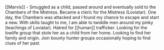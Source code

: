 [[Marvis]] - Smuggled as a child, passed around and eventually sold to the Chambers of the Mistress. Became a cleric for the Mistress (Loviatar).
One day, the Chambers was attacked and I found my chance to escape and start a new. With skills taught to me, I am able to twiddle men around my pinky (teachings of Loviatar).
Hatred for [[human]] trafficker. Looking for the lowlife group that stole her as a child from her home. Looking to find her family and origin. Join bounty hunter groups occasionally hoping to find clues of her past.
